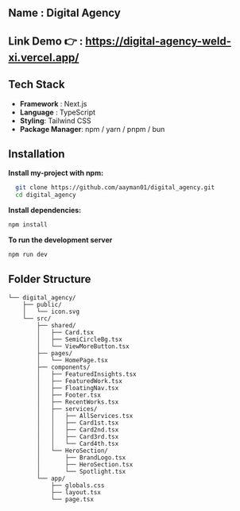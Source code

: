 ## Name : Digital Agency
## Link Demo 👉 : https://digital-agency-weld-xi.vercel.app/
## Tech Stack

- **Framework** : Next.js
- **Language** : TypeScript
- **Styling**: Tailwind CSS
- **Package Manager**: npm / yarn / pnpm / bun
## Installation

**Install my-project with npm:**

```bash
  git clone https://github.com/aayman01/digital_agency.git
  cd digital_agency
```
**Install dependencies:**
```bash
npm install
```
**To run the development server**
```bash
npm run dev
```
## Folder Structure
```
└── digital_agency/
    ├── public/
    │   └── icon.svg
    └── src/
        ├── shared/
        │   ├── Card.tsx
        │   ├── SemiCircleBg.tsx
        │   └── ViewMoreButton.tsx
        ├── pages/
        │   └── HomePage.tsx
        ├── components/
        │   ├── FeaturedInsights.tsx
        │   ├── FeaturedWork.tsx
        │   ├── FloatingNav.tsx
        │   ├── Footer.tsx
        │   ├── RecentWorks.tsx
        │   ├── services/
        │   │   ├── AllServices.tsx
        │   │   ├── Card1st.tsx
        │   │   ├── Card2nd.tsx
        │   │   ├── Card3rd.tsx
        │   │   └── Card4th.tsx
        │   └── HeroSection/
        │       ├── BrandLogo.tsx
        │       ├── HeroSection.tsx
        │       └── Spotlight.tsx
        └── app/
            ├── globals.css
            ├── layout.tsx
            └── page.tsx
```
